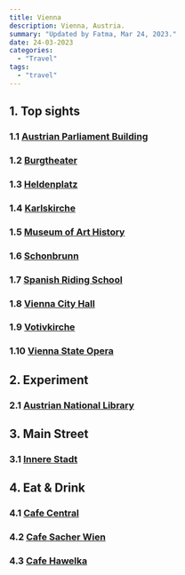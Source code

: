 ```yaml
---
title: Vienna
description: Vienna, Austria.
summary: "Updated by Fatma, Mar 24, 2023."
date: 24-03-2023
categories:
  - "Travel"
tags:
  - "travel"
---
```


## 1. Top sights

### 1.1 [Austrian Parliament Building](https://goo.gl/maps/NCdXxM8eVHWV1oWQ6)

### 1.2 [Burgtheater](https://goo.gl/maps/Sm74Z6K75RiUhHHZ9)

### 1.3 [Heldenplatz](https://goo.gl/maps/PDy2oP1TKQUF3jyF9)

### 1.4 [Karlskirche](https://goo.gl/maps/vnadwe1biRHrhTj2A)

### 1.5 [Museum of Art History](https://g.page/KHMWien?share)

### 1.6 [Schonbrunn](https://goo.gl/maps/Ba2A1ktemQWQv7817)

### 1.7 [Spanish Riding School](https://goo.gl/maps/WsPnvwfzMvy2LTJ4A)

### 1.8 [Vienna City Hall](https://goo.gl/maps/n8ubdmgNauEYSGR49)

### 1.9 [Votivkirche](https://goo.gl/maps/5p9vUke6yEpZKJ8Y6)

### 1.10 [Vienna State Opera](https://goo.gl/maps/hzs4snSAgbLFJX8cA)

## 2. Experiment

### 2.1 [Austrian National Library](https://goo.gl/maps/CR1ybj48q73xY9Hu6)

## 3. Main Street

### 3.1 [Innere Stadt](https://goo.gl/maps/hiq6peS92a2w2rMZA)

## 4. Eat & Drink

### 4.1 [Cafe Central](https://goo.gl/maps/FiLqKHEkNZ9Up85SA)

### 4.2 [Cafe Sacher Wien](https://goo.gl/maps/FYhkvHtBEWyhVfLM8)

### 4.3 [Cafe Hawelka](https://g.page/hawelka-at?share)
